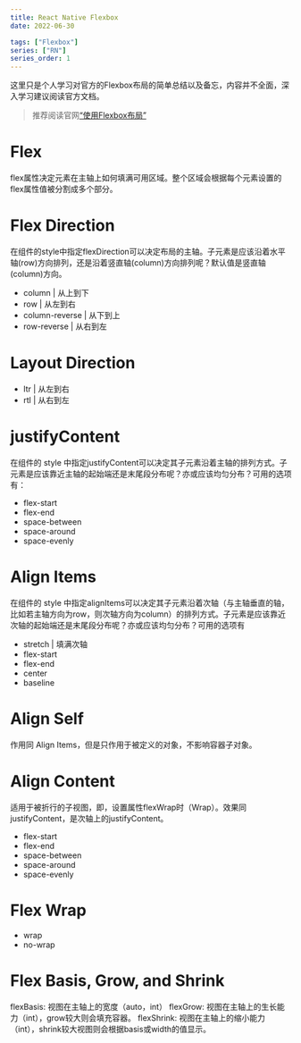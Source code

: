 ```yaml
---
title: React Native Flexbox
date: 2022-06-30

tags: ["Flexbox"]
series: ["RN"]
series_order: 1
---
```


这里只是个人学习对官方的Flexbox布局的简单总结以及备忘，内容并不全面，深入学习建议阅读官方文档。


> 推荐阅读官网[“使用Flexbox布局”](https://www.react-native.cn/docs/flexbox)


<!-- more -->

# Flex
flex属性决定元素在主轴上如何填满可用区域。整个区域会根据每个元素设置的 flex属性值被分割成多个部分。

# Flex Direction
在组件的style中指定flexDirection可以决定布局的主轴。子元素是应该沿着水平轴(row)方向排列，还是沿着竖直轴(column)方向排列呢？默认值是竖直轴(column)方向。
- column | 从上到下
- row | 从左到右
- column-reverse | 从下到上
- row-reverse | 从右到左

# Layout Direction
- ltr | 从左到右
- rtl | 从右到左

# justifyContent
在组件的 style 中指定justifyContent可以决定其子元素沿着主轴的排列方式。子元素是应该靠近主轴的起始端还是末尾段分布呢？亦或应该均匀分布？可用的选项有：

- flex-start
- flex-end
- space-between
- space-around
- space-evenly

# Align Items
在组件的 style 中指定alignItems可以决定其子元素沿着次轴（与主轴垂直的轴，比如若主轴方向为row，则次轴方向为column）的排列方式。子元素是应该靠近次轴的起始端还是末尾段分布呢？亦或应该均匀分布？可用的选项有

- stretch | 填满次轴 
- flex-start
- flex-end
- center
- baseline

# Align Self
作用同 Align Items，但是只作用于被定义的对象，不影响容器子对象。

# Align Content
适用于被折行的子视图，即，设置属性flexWrap时（Wrap）。效果同justifyContent，是次轴上的justifyContent。

- flex-start
- flex-end
- space-between
- space-around
- space-evenly

# Flex Wrap
- wrap
- no-wrap

# Flex Basis, Grow, and Shrink
flexBasis: 视图在主轴上的宽度（auto，int）
flexGrow: 视图在主轴上的生长能力（int），grow较大则会填充容器。
flexShrink: 视图在主轴上的缩小能力（int），shrink较大视图则会根据basis或width的值显示。